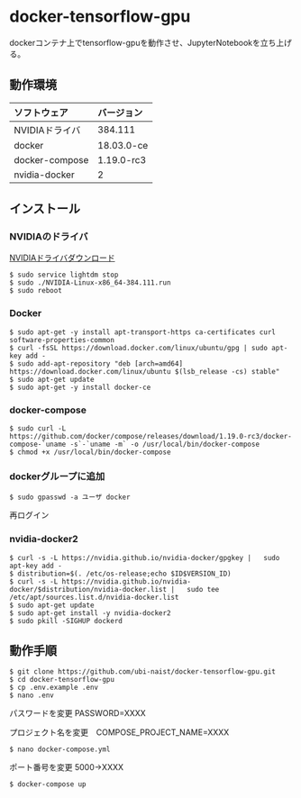 # docker-tensorflow-gpu
dockerコンテナ上でtensorflow-gpuを動作させ、JupyterNotebookを立ち上げる。

## 動作環境
| ソフトウェア | バージョン |
|:---|:---|
| NVIDIAドライバ  | 384.111 |
| docker | 18.03.0-ce |
| docker-compose | 1.19.0-rc3 |
| nvidia-docker  | 2 |

## インストール
### NVIDIAのドライバ
[NVIDIAドライバダウンロード](http://www.nvidia.co.jp/Download/index.aspx?lang=jp)

    $ sudo service lightdm stop
    $ sudo ./NVIDIA-Linux-x86_64-384.111.run
    $ sudo reboot

### Docker
    $ sudo apt-get -y install apt-transport-https ca-certificates curl software-properties-common
    $ curl -fsSL https://download.docker.com/linux/ubuntu/gpg | sudo apt-key add -
    $ sudo add-apt-repository "deb [arch=amd64] https://download.docker.com/linux/ubuntu $(lsb_release -cs) stable"
    $ sudo apt-get update
    $ sudo apt-get -y install docker-ce

### docker-compose
    $ sudo curl -L https://github.com/docker/compose/releases/download/1.19.0-rc3/docker-compose-`uname -s`-`uname -m` -o /usr/local/bin/docker-compose
    $ chmod +x /usr/local/bin/docker-compose

### dockerグループに追加
    $ sudo gpasswd -a ユーザ docker
再ログイン

### nvidia-docker2
    $ curl -s -L https://nvidia.github.io/nvidia-docker/gpgkey |   sudo apt-key add -
    $ distribution=$(. /etc/os-release;echo $ID$VERSION_ID)
    $ curl -s -L https://nvidia.github.io/nvidia-docker/$distribution/nvidia-docker.list |   sudo tee /etc/apt/sources.list.d/nvidia-docker.list
    $ sudo apt-get update
    $ sudo apt-get install -y nvidia-docker2
    $ sudo pkill -SIGHUP dockerd

## 動作手順
    $ git clone https://github.com/ubi-naist/docker-tensorflow-gpu.git
    $ cd docker-tensorflow-gpu
    $ cp .env.example .env
    $ nano .env
パスワードを変更 PASSWORD=XXXX

プロジェクト名を変更　COMPOSE_PROJECT_NAME=XXXX

    $ nano docker-compose.yml
ポート番号を変更 5000→XXXX

    $ docker-compose up

